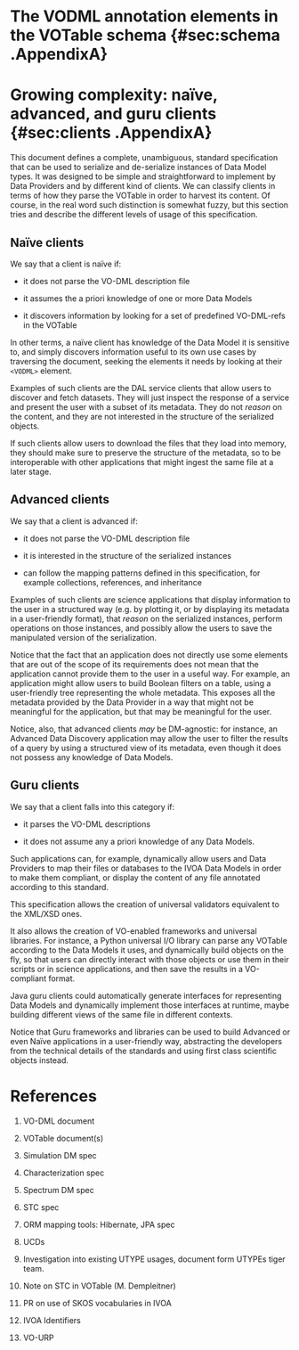 The VODML annotation elements in the VOTable schema {#sec:schema .AppendixA}
===================================================

<!--
``` {include=utils/votable-additions.xml .xml .numberLines}
VODML additions to the VOTable schema.
```
-->

Growing complexity: naïve, advanced, and guru clients {#sec:clients .AppendixA}
=====================================================

This document defines a complete, unambiguous, standard specification
that can be used to serialize and de-serialize instances of Data Model
types. It was designed to be simple and straightforward to implement by
Data Providers and by different kind of clients. We can classify clients
in terms of how they parse the VOTable in order to harvest its content.
Of course, in the real word such distinction is somewhat fuzzy, but this
section tries and describe the different levels of usage of this
specification.

Naïve clients
-------------

We say that a client is naïve if:

  * it does not parse the VO-DML description file

  * it assumes the a priori knowledge of one or more Data Models

  * it discovers information by looking for a set of predefined
    VO-DML-refs in the VOTable

In other terms, a naïve client has knowledge of the Data Model it is
sensitive to, and simply discovers information useful to its own use
cases by traversing the document, seeking the elements it needs by
looking at their `<VODML>` element.

Examples of such clients are the DAL service clients that allow users to
discover and fetch datasets. They will just inspect the response of a
service and present the user with a subset of its metadata. They do not
*reason* on the content, and they are not interested in the structure of
the serialized objects.

If such clients allow users to download the files that they load into
memory, they should make sure to preserve the structure of the metadata,
so to be interoperable with other applications that might ingest the
same file at a later stage.

Advanced clients
----------------

We say that a client is advanced if:

  * it does not parse the VO-DML description file

  * it is interested in the structure of the serialized instances

  * can follow the mapping patterns defined in this specification, for
    example collections, references, and inheritance

Examples of such clients are science applications that display
information to the user in a structured way (e.g. by plotting it, or by
displaying its metadata in a user-friendly format), that *reason* on the
serialized instances, perform operations on those instances, and
possibly allow the users to save the manipulated version of the
serialization.

Notice that the fact that an application does not directly use some
elements that are out of the scope of its requirements does not mean
that the application cannot provide them to the user in a useful way.
For example, an application might allow users to build Boolean filters
on a table, using a user-friendly tree representing the whole metadata.
This exposes all the metadata provided by the Data Provider in a way
that might not be meaningful for the application, but that may be
meaningful for the user.

Notice, also, that advanced clients *may* be DM-agnostic: for instance,
an Advanced Data Discovery application may allow the user to filter the
results of a query by using a structured view of its metadata, even
though it does not possess any knowledge of Data Models.

Guru clients
------------

We say that a client falls into this category if:

  * it parses the VO-DML descriptions

  * it does not assume any a priori knowledge of any Data Models.

Such applications can, for example, dynamically allow users and Data
Providers to map their files or databases to the IVOA Data Models in
order to make them compliant, or display the content of any file
annotated according to this standard.

This specification allows the creation of universal validators
equivalent to the XML/XSD ones.

It also allows the creation of VO-enabled frameworks and universal
libraries. For instance, a Python universal I/O library can parse any
VOTable according to the Data Models it uses, and dynamically build
objects on the fly, so that users can directly interact with those
objects or use them in their scripts or in science applications, and
then save the results in a VO-compliant format.

Java guru clients could automatically generate interfaces for
representing Data Models and dynamically implement those interfaces at
runtime, maybe building different views of the same file in different
contexts.

Notice that Guru frameworks and libraries can be used to build Advanced
or even Naïve applications in a user-friendly way, abstracting the
developers from the technical details of the standards and using first
class scientific objects instead.

References
==========

1.  <span id="_Ref412877457" class="anchor"></span>VO-DML document

2.  <span id="_Ref417881604" class="anchor"></span>VOTable document(s)

3.  <span id="_Ref417883681" class="anchor"></span>Simulation DM spec

4.  Characterization spec

5.  Spectrum DM spec

6.  STC spec

7.  <span id="_Ref417880637" class="anchor"></span>ORM mapping tools:
    Hibernate, JPA spec

8.  <span id="_Ref413820347" class="anchor"></span>UCDs

9.  <span id="_Ref413820452" class="anchor"></span>Investigation into
    existing UTYPE usages, document form UTYPEs tiger team.

10. <span id="_Ref413820652" class="anchor"></span>Note on STC in
    VOTable (M. Dempleitner)

11. <span id="_Ref414176449" class="anchor"></span>PR on use of SKOS
    vocabularies in IVOA

12. <span id="_Ref414949253" class="anchor"></span>IVOA Identifiers

13. <span id="_Ref417883709" class="anchor"></span>VO-URP

